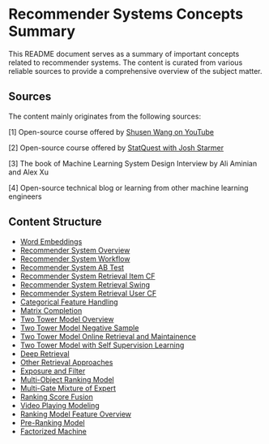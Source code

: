 # Recommender Systems Concepts Summary

This README document serves as a summary of important concepts related to recommender systems. The content is curated from various reliable sources to provide a comprehensive overview of the subject matter.

## Sources
The content mainly originates from the following sources:

[1] Open-source course offered by [Shusen Wang on YouTube](https://www.youtube.com/watch?v=5dTOPen28ts&list=PLvOO0btloRntAi-VnV06M1Bu0X1xljUUP&ab_channel=ShusenWang)

[2] Open-source course offered by [StatQuest with Josh Starmer](https://www.youtube.com/@statquest)

[3] The book of Machine Learning System Design Interview by Ali Aminian and Alex Xu

[4] Open-source technical blog or learning from other machine learning engineers

## Content Structure

- [Word Embeddings](./00_Word%20Embeddings.pdf)
- [Recommender System Overview](./01_Recommender%20System%20Overview.pdf)
- [Recommender System Workflow](./02_Recommender%20System%20Workflow.pdf)
- [Recommender System AB Test](./03_Recommender%20System%20AB%20Test.pdf)
- [Recommender System Retrieval Item CF](./04_Recommender%20System%20Retrieveal%20Item%20CF.pdf)
- [Recommender System Retrieval Swing](./05_Recommender%20Sysrem%20Retrieval%20Swing.pdf)
- [Recommender System Retrieval User CF](./06_Recommender%20System%20Retrieval%20User%20CF.pdf)
- [Categorical Feature Handling](/07_Categorical%20Features.pdf)
- [Matrix Completion](./08_Matrix%20Completion.pdf)
- [Two Tower Model Overview](./09_Two%20Tower%20Model.pdf)
- [Two Tower Model Negative Sample](./10_Two%20Tower%20Model%20Positive%20Negative%20Samples.pdf)
- [Two Tower Model Online Retrieval and Maintainence](./11_Two%20Tower%20Model%20Online%20Retrieval.pdf)
- [Two Tower Model with Self Supervision Learning](./12_Two%20Tower%20Model%20Self%20Supervision.pdf)
- [Deep Retrieval](./13_Deep%20Retrieval.pdf)
- [Other Retrieval Approaches](./14_Other%20Retrieval.pdf)
- [Exposure and Filter](./15_Exposure%20and%20Filter.pdf)
- [Multi-Object Ranking Model](./16_Multi-Objective%20Ranking%20Model.pdf)
- [Multi-Gate Mixture of Expert](./17_MMoE.pdf)
- [Ranking Score Fusion](./18_Rank%20Score%20Combination.pdf)
- [Video Playing Modeling](./19_Video%20Playing%20Model.pdf)
- [Ranking Model Feature Overview](./20_Rank%20Model%20Features.pdf)
- [Pre-Ranking Model](./21_Pre-rank%20Model.pdf)
- [Factorized Machine](./22_Factorized%20Machine.pdf)